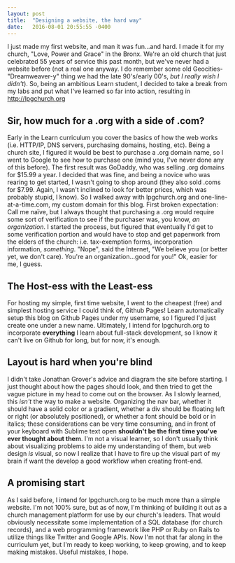 ```yaml
---
layout: post
title:  "Designing a website, the hard way"
date:   2016-08-01 20:55:55 -0400
---
```



I just made my first website, and man it was fun...and hard.  I made it for my church, "Love, Power and Grace" in the Bronx.  We're an old church that just celebrated 55 years of service this past month, but we've never had a website before (not a real one anyway. I do remember some old Geocities-"Dreamweaver-y" thing we had the late 90's/early 00's, *but I really wish I didn't*).  So, being an ambitious Learn student, I decided to take a break from my labs and put what I've learned so far into action, resulting in http://lpgchurch.org

## Sir, how much for a .org with a side of .com?

Early in the Learn curriculum you cover the basics of how the web works (i.e. HTTP/IP, DNS servers, purchasing domains, hosting, etc).  Being a church site, I figured it would be best to purchase a .org domain name, so I went to Google to see how to purchase one (mind you, I've never done any of this before).  The first result was GoDaddy, who was selling .org domains for $15.99 a year.  I decided that was fine, and being a novice who was rearing to get started, I wasn't going to shop around (they also sold .coms for $7.99.  Again, I wasn't inclined to look for better prices, which was probably stupid, I know).  So I walked away with lpgchurch.org and one-line-at-a-time.com, my custom domain for this blog.  First broken expectation: Call me naïve, but I always thought that purchasing a .org would require some sort of verification to see if the purchaser was, you know, *an organization*.  I started the process, but figured that eventually I'd get to some verification portion and would have to stop and get paperwork from the elders of the church: i.e. tax-exemption forms, incorporation information, *something*.  "Nope", said the Internet, "We believe you (or better yet, we don't care).  You're an organization...good for you!"  Ok, easier for me, I guess.

## The Host-ess with the Least-ess
For hosting my simple, first time website, I went to the cheapest (free) and simplest hosting service I could think of, Github Pages!  Learn automatically setup this blog on Github Pages under my username, so I figured I'd just create one under a new name.  Ultimately, I intend for lpgchurch.org to incorporate **everything** I learn about full-stack development, so I know it can't live on Github for long, but for now, it's enough.

## Layout is hard when you're blind
I didn't take Jonathan Grover's advice and diagram the site before starting.  I just thought about how the pages should look, and then tried to get the vague picture in my head to come out on the browser.  As I slowly learned, this *isn't* the way to make a website.  Organizing the nav bar, whether it should have a solid color or a gradient, whether a div should be floating left or right (or absolutely positioned), or whether a font should be bold or in italics; these considerations can be very time consuming, and in front of your keyboard with Sublime text open **shouldn't be the first time you've ever thought about them**.  I'm not a visual learner, so I don't usually think about visualizing problems to aide my understanding of them, but web design *is* visual, so now I realize that I have to fire up the visual part of my brain if want the develop a good workflow when creating front-end.

## A promising start
As I said before, I intend for lpgchurch.org to be much more than a simple website.  I'm not 100% sure, but as of now, I'm thinking of building it out as a church management platform for use by our church's leaders.  That would obviously necessitate some implementation of a SQL database (for church records), and a web programming framework like PHP or Ruby on Rails to utilize things like Twitter and Google APIs.  Now I'm not that far along in the curriculum yet, but I'm ready to keep working, to keep growing, and to keep making mistakes.  Useful mistakes, I hope.
